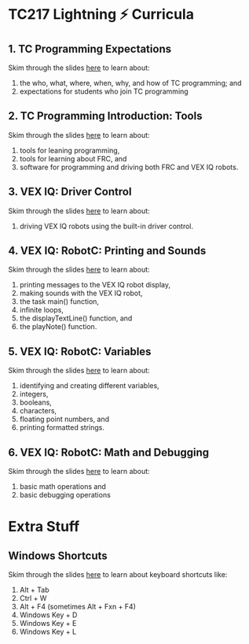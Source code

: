 # TC217 Lightning :zap: Curricula

## 1. TC Programming Expectations

Skim through the slides [here](https://docs.google.com/presentation/d/1vLqdnw9fMQ4131ZV5Xd8fztiQhwApyMSv1ZujMXin2A/edit?usp=sharing) to learn about:

1. the who, what, where, when, why, and how of TC programming; and
2. expectations for students who join TC programming

## 2. TC Programming Introduction: Tools

Skim through the slides [here](https://docs.google.com/presentation/d/1j_bi0NYKCkuGBer7xtBlbcbHajUmxdn1p_pOJiMZEsU/edit?usp=sharing) to learn about:

1. tools for leaning programming,
2. tools for learning about FRC, and
3. software for programming and driving both FRC and VEX IQ robots. 

## 3. VEX IQ: Driver Control

Skim through the slides [here](https://docs.google.com/presentation/d/1fd9rfvtO-nWW8CeT8nxt9JSvQ7UaC6sC97hqk2hloM0/edit?usp=sharing) to learn about:

1. driving VEX IQ robots using the built-in driver control.

## 4. VEX IQ: RobotC: Printing and Sounds

Skim through the slides [here](https://docs.google.com/presentation/d/1kHkzT8vW9XzOUeHJPQVR_FuGAqLmuLWgw7o8YpjUqxc/edit?usp=sharing) to learn about:

1. printing messages to the VEX IQ robot display,
2. making sounds with the VEX IQ robot,
3. the task main() function,
4. infinite loops,
5. the displayTextLine() function, and
6. the playNote() function.

## 5. VEX IQ: RobotC: Variables

Skim through the slides [here](https://docs.google.com/presentation/d/1Q-SSoQg9m1IGdvWL6WRRHcsz0mUeQM20vvr8hFSZDLk/edit#slide=id.g4c0dab2be4_1_3116) to learn about:

1. identifying and creating different variables, 
2. integers,
3. booleans,
4. characters,
5. floating point numbers, and
6. printing formatted strings.

## 6. VEX IQ: RobotC: Math and Debugging

Skim through the slides [here](https://docs.google.com/presentation/d/1SXQ4CCcA7rt1ViGiqcuXP1zAG9nGw22TIzjlYQJUtUU/edit?usp=sharing) to learn about:

1. basic math operations and
2. basic debugging operations

# Extra Stuff

## Windows Shortcuts

Skim through the slides [here](https://docs.google.com/presentation/d/1ICZ4dFvqAKSKHv_SBQ2ifSW3LU4Wa0yVn3BgmlV9Nts/edit?usp=sharing) to learn about keyboard shortcuts like:

1. Alt + Tab
2. Ctrl + W
3. Alt + F4 (sometimes Alt + Fxn + F4)
4. Windows Key + D
5. Windows Key + E
6. Windows Key + L
